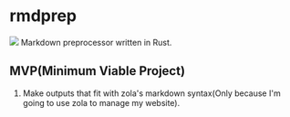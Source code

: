 # rmdprep
![](https://github.com/hatchling13/rmdprep/workflows/build/badge.svg)
Markdown preprocessor written in Rust.
## MVP(Minimum Viable Project)
1. Make outputs that fit with zola's markdown syntax(Only because I'm going to use zola to manage my website).